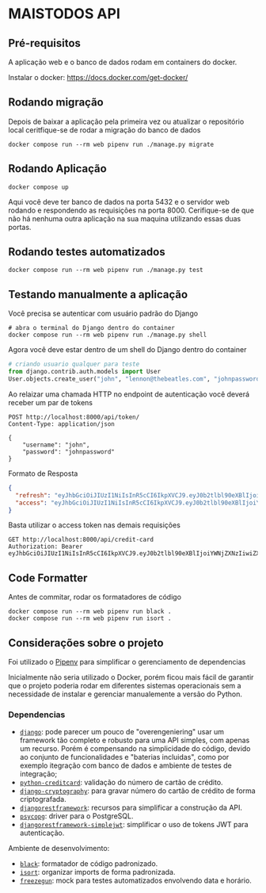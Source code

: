 # MAISTODOS API

## Pré-requisitos

A aplicação web e o banco de dados rodam em containers do docker.

Instalar o docker: https://docs.docker.com/get-docker/


## Rodando migração

Depois de baixar a aplicação pela primeira vez ou atualizar o repositório local
ceritfique-se de rodar a migração do banco de dados

```shell
docker compose run --rm web pipenv run ./manage.py migrate
```

## Rodando Aplicação
```shell
docker compose up
```
Aqui você deve ter banco de dados na porta 5432 e o servidor web rodando e respondendo as requisições na porta 8000.
Cerifique-se de que não há nenhuma outra aplicação na sua maquina utilizando essas duas portas.

## Rodando testes automatizados
```shell
docker compose run --rm web pipenv run ./manage.py test
```

## Testando manualmente a aplicação

Você precisa se autenticar com usuário padrão do Django
```shell
# abra o terminal do Django dentro do container
docker compose run --rm web pipenv run ./manage.py shell
```
Agora você deve estar dentro de um shell do Django dentro do container
```python 
# criando usuario qualquer para teste
from django.contrib.auth.models import User
User.objects.create_user("john", "lennon@thebeatles.com", "johnpassword")
```
Ao relaizar uma chamada HTTP no endpoint de autenticação você deverá receber um par de tokens
```http request
POST http://localhost:8000/api/token/
Content-Type: application/json

{
    "username": "john",
    "password": "johnpassword"
}
```
Formato de Resposta
```json
{
  "refresh": "eyJhbGciOiJIUzI1NiIsInR5cCI6IkpXVCJ9.eyJ0b2tlbl90eXBlIjoicmVmcmVzaCIsImV4cCI6MTY5MDkxMTI0MywiaWF0IjoxNjkwODI0ODQzLCJqdGkiOiI3ZDU2NDc0YmExMTk0NTQwYjQ1OGExZjRjYjBkODlmMiIsInVzZXJfaWQiOjN9.43sG5rUzkYEi4T5F_oM-mFCn194Rk1bGsh5eYyZpUVM",
  "access": "eyJhbGciOiJIUzI1NiIsInR5cCI6IkpXVCJ9.eyJ0b2tlbl90eXBlIjoiYWNjZXNzIiwiZXhwIjoxNjkwODI1MTQzLCJpYXQiOjE2OTA4MjQ4NDMsImp0aSI6IjVhNTZmNWM5ZWM0NDQ4NDNiNDc4ZDA5NjA0Y2FmY2EyIiwidXNlcl9pZCI6M30.Bh1ACfZd82m8G8Smps3PxoKcckiLPzhgU7dHLd3rnDE"
}
```
Basta utilizar o access token nas demais requisições
```http request
GET http://localhost:8000/api/credit-card
Authorization: Bearer eyJhbGciOiJIUzI1NiIsInR5cCI6IkpXVCJ9.eyJ0b2tlbl90eXBlIjoiYWNjZXNzIiwiZXhwIjoxNjkwODI1MTQzLCJpYXQiOjE2OTA4MjQ4NDMsImp0aSI6IjVhNTZmNWM5ZWM0NDQ4NDNiNDc4ZDA5NjA0Y2FmY2EyIiwidXNlcl9pZCI6M30.Bh1ACfZd82m8G8Smps3PxoKcckiLPzhgU7dHLd3rnDE
```

## Code Formatter
Antes de commitar, rodar os formatadores de código
```shell
docker compose run --rm web pipenv run black .
docker compose run --rm web pipenv run isort .
```

## Considerações sobre o projeto
Foi utilizado o [Pipenv](https://pipenv.pypa.io/en/latest/) para simplificar o gerenciamento de dependencias

Inicialmente não seria utilizado o Docker, porém ficou mais fácil de garantir que o projeto poderia rodar em diferentes
sistemas operacionais sem a necessidade de instalar e gerenciar manualemente a versão do Python.

### Dependencias
* [`django`](https://docs.djangoproject.com/en/4.2/): pode parecer um pouco de "overengeniering" usar um framework tão completo e robusto para uma API simples, com apenas um recurso. Porém é compensando na simplicidade do código, devido ao conjunto de funcionalidades e "baterias incluidas", como por exemplo itegração com banco de dados e ambiente de testes de integração;
* [`python-creditcard`](https://github.com/MaisTodos/python-creditcard): validação do número de cartão de crédito.
* [`django-cryptography`](https://github.com/georgemarshall/django-cryptography): para gravar número do cartão de crédito de forma criptografada.
* [`djangorestframework`](https://www.django-rest-framework.org): recursos para simplificar a construção da API.
* [`psycopg`](https://www.psycopg.org): driver para o PostgreSQL.
* [`djangorestframework-simplejwt`](https://github.com/jazzband/djangorestframework-simplejwt): simplificar o uso de tokens JWT para autenticação.

Ambiente de desenvolvimento:
* [`black`](https://github.com/psf/black): formatador de código padronizado.
* [`isort`](https://github.com/pycqa/isort/): organizar imports de forma padronizada.
* [`freezegun`](https://github.com/spulec/freezegun): mock para testes automatizados envolvendo data e horário.
